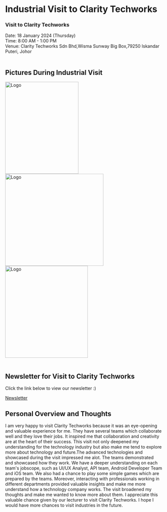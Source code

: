 # Industrial Visit to Clarity Techworks

<h3>Visit to Clarity Techworks</h3> 
Date: 18 January 2024 (Thursday)</br>
Time: 8:00 AM - 1:00 PM</br>
Venue: Clarity Techworks  Sdn Bhd,Wisma Sunway Big Box,79250 Iskandar Puteri, Johor</br>
<br />

<h2>Pictures During Industrial Visit</h2>
<img src="https://github.com/miqbaltariq/SECP1513/assets/147911566/96ac9025-7f2a-456b-ab34-1b17aa83c298"alt="Logo" width="235" height="295">
<img src="https://github.com/miqbaltariq/SECP1513/assets/147911566/71d7aa8a-8ba0-4cdb-b95c-5c41d2bb0637"alt="Logo" width="315" height="295">
<img src="https://github.com/miqbaltariq/SECP1513/assets/147911566/3b63a9ae-7631-43e5-b9de-f15afc8ebe17"alt="Logo" width="265" height="295">
</br></br>

<h2>Newsletter for Visit to Clarity Techworks</h2>
Click the link below to view our newsletter :)

<a href ="https://drive.google.com/file/d/1nqcmWZTsENZADLciKMvYw7-5C6FA8pMd/view?usp=drive_link">Newsletter</a>


<h2>Personal Overview and Thoughts</h2>
I am very happy to visit Clarity Techworks because it was an eye-opening and valuable experience for me. They have several teams which collaborate well and they love their jobs. It inspired me that collaboration and creativity are at the heart of their success. This visit not only deepened my understanding for the technology industry but also make me tend to explore more about technology and future.The advanced technologies and showcased during the visit impressed me alot. The teams demonstrated and showcased how they work. We have a deeper understanding on each team's jobscope, such as UI/UX Analyst, API team, Android Developer Team and iOS team. We also had a chance to play some simple games which are prepared by the teams. Moreover, interacting with professionals working in different departments provided valuable insights and make me more understand how a technology company works. The visit broadened my thoughts and make me wanted to know more about them.  I appreciate this valuable chance given by our lecturer to visit Clarity Techworks. I hope I would have more chances to visit industries in the future.
